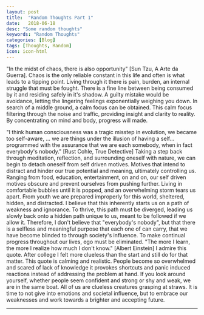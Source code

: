 ```yaml
---
layout: post
title:  "Random Thoughts Part 1"
date:   2018-06-18
desc: "Some random thoughts"
keywords: "Random Thoughts"
categories: [Blog]
tags: [Thoughts, Random]
icon: icon-html
---
```




"In the midst of chaos, there is also opportunity" [Sun Tzu, A Arte da Guerra]. Chaos is the only reliable constant in this life and often is what leads to a tipping point.  Living through it there is pain, burden, an internal struggle that must be fought.  There is a fine line between being consumed by it and residing safely in it's shadow.  A guilty mistake would be avoidance, letting the lingering feelings exponentially weighing you down.  In search of a middle ground, a calm focus can be obtained.  This calm focus filtering through the noise and traffic, providing insight and clarity to reality.  By concentrating on mind and body, progress will made.

"I think human consciousness was a tragic misstep in evolution, we became too self-aware, ... we are things under the illusion of having a self... programmed with the assurance that we are each somebody, when in fact everybody's nobody."  [Rust Cohle, True Detective]  Taking a step back through meditation, reflection, and surrounding oneself with nature, we can begin to detach oneself from self driven motives.  Motives that intend to distract and hinder our true potential and meaning, ultimately controlling us.  Ranging from food, education, entertainment, on and on, our self driven motives obscure and prevent ourselves from pushing further.  Living in comfortable bubbles until it is popped, and an overwhelming storm tears us apart.  From youth we are prepared improperly for this world, sheltered, hidden, and distracted.  I believe that this inherently starts us on a path of weakness and ignorance.  To thrive, this path must be diverged, leading us slowly back onto a hidden path unique to us, meant to be followed if we allow it.  Therefore, I don't believe that "everybody's nobody", but that there is a selfless and meaningful purpose that each one of can carry, that we have become blinded to through society's influence.  To make continual progress throughout our lives, ego must be eliminated.  "The more I learn, the more I realize how much I don't know." [Albert Einstein]  I admire this quote.  After college I felt more clueless than the start and still do for that matter.  This quote is calming and realistic.  People become so overwhelmed and scared of lack of knowledge it provokes shortcuts and panic induced reactions instead of addressing the problem at hand.  If you look around yourself, whether people seem confident and strong or shy and weak, we are in the same boat.  All of us are clueless creatures grasping at straws.  It is time to not give into emotions and societal influence, but to embrace our weaknesses and work towards a brighter and accepting future.


---
